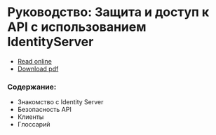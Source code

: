# Руководство: Защита и доступ к API с использованием IdentityServer

- [Read online](https://mediacstdubna.github.io/ids-api-manual/)
- [Download pdf](https://github.com/MediaCSTDubna/ids-api-manual/blob/master/files/Protecting%20and%20accessing%20an%20API%20using%20IdentityServer%20for%20BTP4ru.pdf)

### Содержание:
- Знакомство с Identity Server
- Безопасность API
- Клиенты
- Глоссарий
